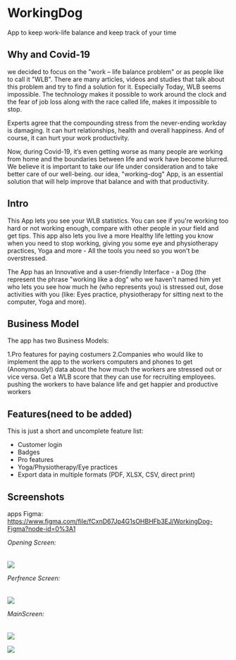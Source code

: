 # WorkingDog
App to keep work-life balance and keep track of your time

## Why and Covid-19

we decided to focus on the "work – life balance problem" or as people like to call it "WLB". There are many articles, videos and studies that talk about this problem and try to find a solution for it. Especially Today, WLB seems impossible. The technology makes it possible to work around the clock and the fear of job loss along with the race called life, makes it impossible to stop.

Experts agree that the compounding stress from the never-ending workday is damaging. It can hurt relationships, health and overall happiness. And of course, it can hurt your work productivity.

Now, during Covid-19, it’s even getting worse as many people are working from home and the boundaries between life and work have become blurred.
We believe it is important to take our life under consideration and to take better care of our well-being. our idea, "working-dog" App, is an essential solution that will help improve that balance and with that productivity.

## Intro

This App lets you see your WLB statistics. 
You can see if you're working too hard or not working enough, compare with other people in your field and get tips.
This app also lets you live a more Healthy life letting you know when you need to stop working, giving you some eye and physiotherapy practices, Yoga and more - All the tools you need so you won't be overstressed. 

The App has an Innovative and a user-friendly Interface - a Dog (the represent the phrase "working like a dog" who we haven't named him yet who lets you see how much he (who represents you) is stressed out, dose activities with you (like: Eyes practice, physiotherapy for sitting next to the computer, Yoga and more).

## Business Model
The app has two Business Models:

1.Pro features for paying costumers
2.Companies who would like to implement the app to the workers computers and phones to get (Anonymously!) data about the how much the workers are stressed out or vice versa.
  Get a WLB score that they can use for recruiting employees. pushing the workers to have balance life and get happier and productive workers 

## Features(need to be added)

This is just a short and uncomplete feature list:

* Customer login
* Badges
* Pro features 
* Yoga/Physiotherapy/Eye practices
* Export data in multiple formats (PDF, XLSX, CSV, direct print)

## Screenshots

apps Figma: https://www.figma.com/file/fCxnD67Jp4G1sOHBHFb3EJ/WorkingDog-Figma?node-id=0%3A1

*Opening Screen:*
<br><br><br>
![](Screenshots/WelcomingScreen.jpeg)


*Perfrence Screen:*
<br><br><br>
![](Screenshots/PerfrencesScreen.jpeg)


*MainScreen:*
<br><br><br>
![](Screenshots/MainScreenLetsDoThis.jpeg)


![](Screenshots/MainScreenWorkingHard.jpeg)
